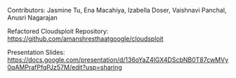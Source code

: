 Contributors: Jasmine Tu, Ena Macahiya, Izabella Doser, Vaishnavi Panchal, Anusri Nagarajan

Refactored Cloudsploit Repository: https://github.com/amanshresthaatgoogle/cloudsploit

Presentation Slides: https://docs.google.com/presentation/d/136oYaZ4lGX4DScbNB0T87cwMVy0qAMPrafPfqPJz57M/edit?usp=sharing

